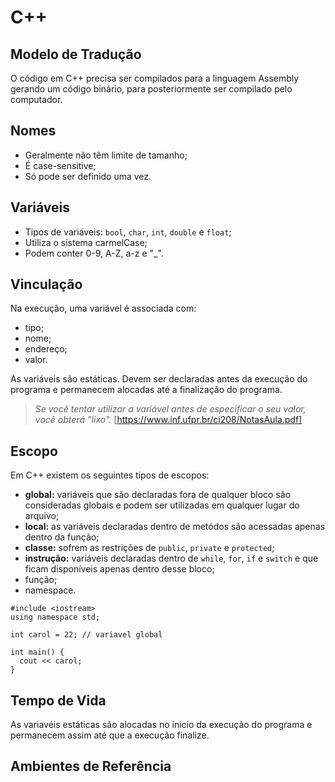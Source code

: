 # C++

## Modelo de Tradução

O código em C++ precisa ser compilados para a linguagem Assembly gerando um código binário, para posteriormente ser compilado pelo computador.

## Nomes

- Geralmente não têm limite de tamanho;
- É case-sensitive;
- Só pode ser definido uma vez.

## Variáveis

- Tipos de variáveis: `bool`, `char`, `int`, `double` e `float`;
- Utiliza o sistema carmelCase;
- Podem conter 0-9, A-Z, a-z e "\_".

## Vinculação

Na execução, uma variável é associada com:

- tipo;
- nome;
- endereço;
- valor.

As variáveis são estáticas. Devem ser declaradas antes da execução do programa e permanecem alocadas até a finalização do programa.

> _Se você tentar utilizar a variável antes de especificar o seu valor, você obterá "lixo"._ [https://www.inf.ufpr.br/ci208/NotasAula.pdf]

## Escopo

Em C++ existem os seguintes tipos de escopos:

- **global:** variáveis que são declaradas fora de qualquer bloco são consideradas globais e podem ser utilizadas em qualquer lugar do arquivo;
- **local:** as variáveis declaradas dentro de metódos são acessadas apenas dentro da função;
- **classe:** sofrem as restrições de `public`, `private` e `protected`;
- **instrução:** variáveis declaradas dentro de `while`, `for`, `if` e `switch` e que ficam disponíveis apenas dentro desse bloco;
- função;
- namespace.

```
#include <iostream>
using namespace std;

int carol = 22; // variavel global

int main() {
  cout << carol;
}
```

## Tempo de Vida

As variavéis estáticas são alocadas no inicio da execução do programa e permanecem assim até que a execução finalize.

## Ambientes de Referência
